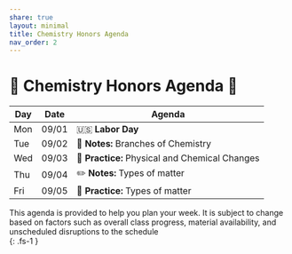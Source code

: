 ```yaml
---
share: true
layout: minimal
title: Chemistry Honors Agenda
nav_order: 2
---
```

# 🧪 Chemistry Honors Agenda 🥽    
  
  
| Day | Date  | Agenda                                         |  
| --- | ----- | ---------------------------------------------- |  
| Mon | 09/01 | 🇺🇸 **Labor Day**                               |  
| Tue | 09/02 | 📝 **Notes:** Branches of Chemistry            |  
| Wed | 09/03 | 💪 **Practice:** Physical and Chemical Changes |  
| Thu | 09/04 | ✏️ **Notes:** Types of matter                  |  
| Fri | 09/05 | 💪 **Practice:** Types of matter               |  
  
  
This agenda is provided to help you plan your week. It is subject to change based on factors such as overall class progress, material availability, and unscheduled disruptions to the schedule    
{: .fs-1 }    
  